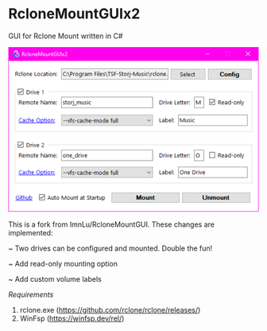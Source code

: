 # RcloneMountGUIx2

GUI for Rclone Mount written in C#

![image](https://github.com/anonwins/RcloneMountGUIx2/blob/master/screenshot.png)

This is a fork from ImnLu/RcloneMountGUI. These changes are implemented:

~ Two drives can be configured and mounted. Double the fun!

~ Add read-only mounting option

~ Add custom volume labels

*Requirements*
1. rclone.exe (https://github.com/rclone/rclone/releases/)
2. WinFsp (https://winfsp.dev/rel/)
